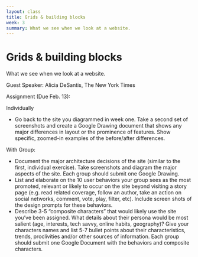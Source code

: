 ```yaml
---
layout: class
title: Grids & building blocks
week: 3
summary: What we see when we look at a website.
---
```


# Grids & building blocks

What we see when we look at a website.

Guest Speaker: Alicia DeSantis, The New York Times

Assignment (Due Feb. 13):

Individually
* Go back to the site you diagrammed in week one. Take a second set of screenshots and create a Google Drawing document that shows any major differences in layout or the prominence of features. Show specific, zoomed-in examples of the before/after differences.

With Group:
* Document the major architecture decisions of the site (similar to the first, individual exercise). Take screenshots and diagram the major aspects of the site. Each group should submit one Google Drawing.
* List and elaborate on the 10 user behaviors your group sees as the most promoted, relevant or likely to occur on the site beyond visiting a story page (e.g. read related coverage, follow an author, take an action on social networks, comment, vote, play, filter, etc). Include screen shots of the design prompts for these behaviors.
* Describe 3-5 “composite characters” that would likely use the site you’ve been assigned. What details about their persona would be most salient (age, interests, tech savvy, online habits, geography)? Give your characters names and list 5-7 bullet points about their characteristics, trends, proclivities and/or other sources of information. Each group should submit one Google Document with the behaviors and composite characters.